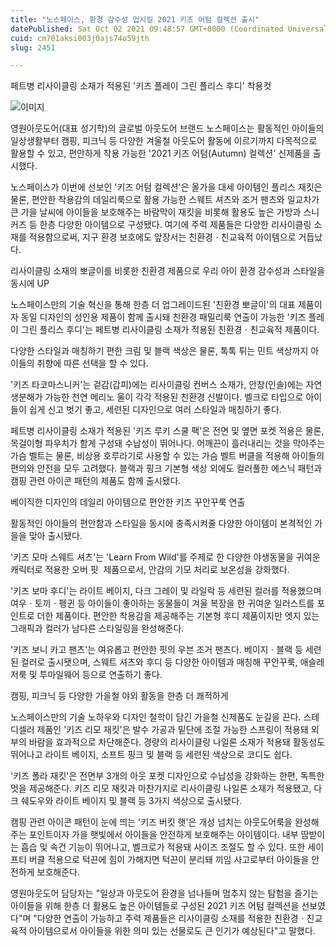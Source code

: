 ```yaml
---
title: "노스페이스, 환경 감수성 업시킬 2021 키즈 어텀 컬렉션 출시"
datePublished: Sat Oct 02 2021 09:48:57 GMT+0000 (Coordinated Universal Time)
cuid: cm701aksi003j0ajs74o59jth
slug: 2451

---
```



페트병 리사이클링 소재가 적용된 '키즈 플레이 그린 플리스 후디' 착용컷

![이미지](https://cdn.hashnode.com/res/hashnode/image/upload/v1739251257843/e47c4a99-fef1-40ec-bfdd-ae3a290c4597.jpeg)

영원아웃도어(대표 성기학)의 글로벌 아웃도어 브랜드 노스페이스는 활동적인 아이들의 일상생활부터 캠핑, 피크닉 등 다양한 겨울철 아웃도어 활동에 이르기까지 다목적으로 활용할 수 있고, 편안하게 착용 가능한 '2021 키즈 어텀(Autumn) 컬렉션' 신제품을 출시했다.

노스페이스가 이번에 선보인 '키즈 어텀 컬렉션'은 올가을 대세 아이템인 플리스 재킷은 물론, 편안한 착용감의 데일리룩으로 활용 가능한 스웨트 셔츠와 조거 팬츠와 일교차가 큰 가을 날씨에 아이들을 보호해주는 바람막이 재킷을 비롯해 활용도 높은 가방과 스니커즈 등 한층 다양한 아이템으로 구성됐다. 여기에 주력 제품들은 다양한 리사이클링 소재를 적용함으로써, 지구 환경 보호에도 앞장서는 친환경ㆍ친교육적 아이템으로 거듭났다.

리사이클링 소재의 뽀글이를 비롯한 친환경 제품으로 우리 아이 환경 감수성과 스타일을 동시에 UP

노스페이스만의 기술 혁신을 통해 한층 더 업그레이드된 '친환경 뽀글이'의 대표 제품이자 동일 디자인의 성인용 제품이 함께 출시돼 친환경 패밀리룩 연출이 가능한 '키즈 플레이 그린 플리스 후디'는 페트병 리사이클링 소재가 적용된 친환경ㆍ친교육적 제품이다.

다양한 스타일과 매칭하기 편한 크림 및 블랙 색상은 물론, 톡톡 튀는 민트 색상까지 아이들의 취향에 따른 선택을 할 수 있다.

'키즈 타코마스니커'는 겉감(갑피)에는 리사이클링 컨버스 소재가, 안창(인솔)에는 자연 생분해가 가능한 천연 메리노 울이 각각 적용된 친환경 신발이다. 벨크로 타입으로 아이들이 쉽게 신고 벗기 좋고, 세련된 디자인으로 여러 스타일과 매칭하기 좋다.

페트병 리사이클링 소재가 적용된 '키즈 루키 스쿨 팩'은 전면 및 옆면 포켓 적용은 물론, 목걸이형 파우치가 함게 구성돼 수납성이 뛰어나다. 어깨끈이 흘러내리는 것을 막아주는 가슴 벨트는 물론, 비상용 호루라기로 사용할 수 있는 가슴 벨트 버클을 적용해 아이들의 편의와 안전을 모두 고려했다. 블랙과 핑크 기본형 색상 외에도 컬러풀한 에스닉 패턴과 캠핑 관련 아이콘 패턴의 제품도 함께 출시됐다.

베이직한 디자인의 데일리 아이템으로 편안한 키즈 꾸안꾸룩 연출

활동적인 아이들의 편안함과 스타일을 동시에 충족시켜줄 다양한 아이템이 본격적인 가을을 맞아 출시됐다.

'키즈 모마 스웨트 셔츠'는 'Learn From Wild'를 주제로 한 다양한 야생동물을 귀여운 캐릭터로 적용한 오버 핏  제품으로서, 안감의 기모 처리로 보온성을 강화했다.

'키즈 보마 후디'는 라이트 베이지, 다크 그레이 및 라일락 등 세련된 컬러를 적용했으며 여우ㆍ토끼ㆍ펭귄 등 아이들이 좋아하는 동물들이 겨울 복장을 한 귀여운 일러스트를 포인트로 더한 제품이다. 편안한 착용감을 제공해주는 기본형 후디 제품이지만 엣지 있는 그래픽과 컬러가 남다른 스타일링을 완성해준다.

'키즈 보니 카고 팬츠'는 여유롭고 편안한 핏의 우븐 조거 팬츠다. 베이지ㆍ블랙 등 세련된 컬러로 출시됏으며, 스웨트 셔츠와 후디 등 다양한 아이템과 매칭해 꾸안꾸룩, 애슬레저룩 및 투마일웨어 등으로 연출하기 좋다.

캠핑, 피크닉 등 다양한 가을철 야외 활동을 한층 더 쾌적하게

노스페이스만의 기술 노하우와 디자인 철학이 담긴 가을철 신제품도 눈길을 끈다. 스테디셀러 제품인 '키즈 리모 재킷'은 발수 가공과 밑단에 조절 가능한 스프링이 적용돼 외부의 바람을 효과적으로 차단해준다. 경량의 리사이클링 나일론 소재가 적용돼 활동성도 뛰어나고 라이트 베이지, 소프트 핑크 및 블랙 등 세련된 색상으로 코디도 쉽다.

'키즈 폴라 재킷'은 전면부 3개의 아웃 포켓 디자인으로 수납성을 강화하는 한편, 독특한 멋을 제공해준다. 키즈 리모 재킷과 마찬가지로 리사이클링 나일론 소재가 적용됐고, 다크 쉐도우와 라이트 베이지 및 블랙 등 3가지 색상으로 출시됐다.

캠핑 관련 아이콘 패턴이 눈에 띄는 '키즈 버킷 햇'은 개성 넘치는 아웃도어룩을 완성해주는 포인트이자 가을 햇빛에서 아이들을 안전하게 보호해주는 아이템이다. 내부 땀받이는 흡습 및 속건 기능이 뛰어나고, 벨크로가 적용돼 사이즈 조절도 할 수 있다. 또한 세이프티 버클 적용으로 턱끈에 힘이 가해지면 턱끈이 분리돼 끼임 사고로부터 아이들을 안전하게 보호해준다.

영원아웃도어 담당자는 "일상과 아웃도어 환경을 넘나들며 멈추지 않는 탐험을 즐기는 아이들을 위해 한층 더 활용도 높은 아이템들로 구성된 2021 키즈 어텀 컬렉션을 선보였다"며 "다양한 연출이 가능하고 주력 제품들은 리사이클링 소재를 적용한 친환경ㆍ친교육적 아이템으로서 아이들을 위한 의미 있는 선물로도 큰 인기가 예상된다"고 말했다.